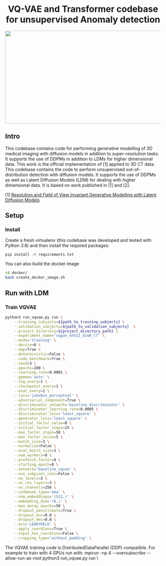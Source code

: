 <h1 align="center">VQ-VAE and Transformer codebase for unsupervised Anomaly detection</h1>
<p align="center">
</p>


<p align="center">
  <img width="800" height="300" src="(https://github.com/Ashayp31/vqvae_transformer_anomaly_detection/assets/62710884/684b0252-dbc5-4a7f-8469-cc3a6501049a">
</p>



## Intro
This codebase contains code for performing generative modelling of 3D medical imaging with diffusion models in addition to super-resolution tasks. It supports the use of DDPMs in addition to LDMs for higher dimensional data.
This work is the official implementation of [1] applied to 3D CT data. 
This codebase contains the code to perform unsupervised out-of-distribution detection with diffusion models.
It supports the use of DDPMs as well as Latent Diffusion Models (LDM) for dealing with higher dimensional data.
It is based on work published in [1] and [2].

[1] [Resolution and Field of View Invariant Generative Modelling with Latent Diffusion Models]([https://arxiv.org/abs/2211.07740](https://openreview.net/pdf?id=VHfh2J8MQ6))

## Setup

### Install
Create a fresh virtualenv (this codebase was developed and tested with Python 3.8) and then install the required packages:

```pip install -r requirements.txt```

You can also build the docker image
```bash
cd docker/
bash create_docker_image.sh
```


## Run with LDM

### Train VQVAE
```bash
python3 run_vqvae.py run \
    --training_subjects=${path_to_training_subjects} \
    --validation_subjects=${path_to_validation_subjects}  \
    --project_directory=${project_directory_path} \
    --experiment_name='vqgan_ne512_dim8_CT' \
    --mode='training' \
    --device=0 \
    --amp=True \
    --deterministic=False \
    --cuda_benchmark=True \
    --seed=3 \
    --epochs=200 \
    --learning_rate=0.0001 \
    --gamma='auto' \
    --log_every=1 \
    --checkpoint_every=1 \
    --eval_every=1 \
    --loss='jukebox_perceptual' \
    --adversarial_component=True \
    --discriminator_network='baseline_discriminator' \
    --discriminator_learning_rate=0.0005 \
    --discriminator_loss='least_square' \
    --generator_loss='least_square' \
    --initial_factor_value=0 \
    --initial_factor_steps=25 \
    --max_factor_steps=50 \
    --max_factor_value=5 \
    --batch_size=3 \
    --normalize=False \
    --eval_batch_size=3 \
    --num_workers=8 \
    --prefetch_factor=8 \
    --starting_epoch=0 \
    --network='baseline_vqvae' \
    --use_subpixel_conv=False \
    --no_levels=3 \
    --no_res_layers=3 \
    --no_channels=256 \
    --codebook_type='ema' \
    --num_embeddings='(512,)' \
    --embedding_dim='(8,)' \
    --max_decay_epochs=50 \
    --dropout_penultimate=True \
    --dropout_enc=0.0 \
    --dropout_dec=0.0 \
    --act='LEAKYRELU' \
    --apply_coordConv=True \
    --input_has_coordConv=False \
    --cropping_type='without_padding' \
```

The VQVAE training code is DistributedDataParallel (DDP) compatible. For example to train with 4 GPUs run with: mpirun -np 4 --oversubscribe --allow-run-as-root python3 run_vqvae.py run \
